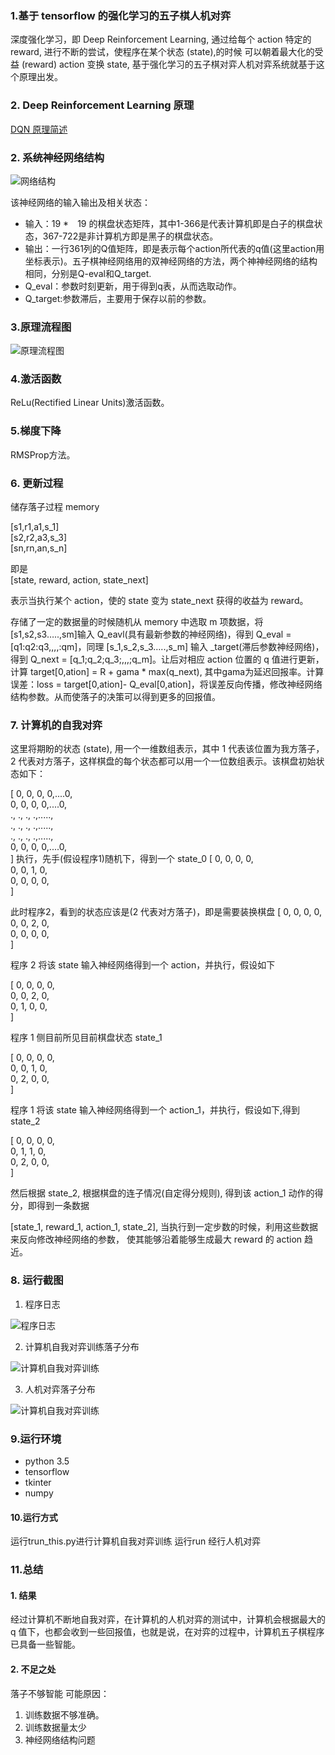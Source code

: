 ### 1.基于 tensorflow  的强化学习的五子棋人机对弈
深度强化学习，即 Deep Reinforcement Learning, 通过给每个 action 特定的 reward, 进行不断的尝试，使程序在某个状态 (state),的时候
可以朝着最大化的受益 (reward) action 变换 state, 基于强化学习的五子棋对弈人机对弈系统就基于这个原理出发。

### 2. Deep Reinforcement Learning 原理
[DQN 原理简述](./dqn原理.md)

### 2. 系统神经网络结构  

![网络结构](./images/net.png)    

该神经网络的输入输出及相关状态：  

- 输入：19 *　19 的棋盘状态矩阵，其中1-366是代表计算机即是白子的棋盘状态，367-722是非计算机方即是黑子的棋盘状态。
- 输出：一行361列的Q值矩阵，即是表示每个action所代表的q值(这里action用坐标表示)。五子棋神经网络用的双神经网络的方法，两个神神经网络的结构相同，分别是Q-eval和Q_target.
- Q_eval：参数时刻更新，用于得到q表，从而选取动作。
- Q_target:参数滞后，主要用于保存以前的参数。

### 3.原理流程图  
![原理流程图](./images/流程图.png)  

### 4.激活函数
ReLu(Rectified Linear Units)激活函数。  

### 5.梯度下降
RMSProp方法。  

### 6. 更新过程
储存落子过程  memory

[s1,r1,a1,s_1]    
[s2,r2,a3,s_3]  
[sn,rn,an,s_n]  

即是    
[state, reward, action, state_next]  

表示当执行某个 action，使的 state 变为 state_next 获得的收益为 reward。 


存储了一定的数据量的时候随机从 memory 中选取 m 项数据，将[s1,s2,s3…..,sm]输入 Q_eavl(具有最新参数的神经网络)，得到 Q_eval = [q1:q2:q3,,,,:qm]，同理 [s_1,s_2,s_3…..,s_m] 输入 _target(滞后参数神经网络)，得到 Q_next = [q_1;q_2;q_3;,,,;q_m]。让后对相应 action 位置的 q 值进行更新，计算 target[0,ation] = R + gama * max(q_next), 其中gama为延迟回报率。计算误差：loss = target[0,ation]- Q_eval[0,ation]，将误差反向传播，修改神经网络结构参数。从而使落子的决策可以得到更多的回报值。

### 7. 计算机的自我对弈
这里将期盼的状态 (state), 用一个一维数组表示，其中 1 代表该位置为我方落子，2 代表对方落子，这样棋盘的每个状态都可以用一个一位数组表示。该棋盘初始状态如下：  

[
  0, 0, 0, 0,....0,  
  0, 0, 0, 0,....0,  
  ., ., ., .,.....,  
  ., ., ., .,.....,  
  ., ., ., .,.....,  
  0, 0, 0, 0,....0,  
]
执行，先手(假设程序1)随机下，得到一个 state_0
[
  0, 0, 0, 0,  
  0, 0, 1, 0,  
  0, 0, 0, 0,  
]

此时程序2，看到的状态应该是(2 代表对方落子)，即是需要装换棋盘
[
  0, 0, 0, 0,  
  0, 0, 2, 0,  
  0, 0, 0, 0,  
]

程序 2 将该 state 输入神经网络得到一个 action，并执行，假设如下

[
  0, 0, 0, 0,  
  0, 0, 2, 0,  
  0, 1, 0, 0,  
]

程序 1 侧目前所见目前棋盘状态 state_1

[
  0, 0, 0, 0,  
  0, 0, 1, 0,  
  0, 2, 0, 0,  
]

程序 1  将该 state 输入神经网络得到一个 action_1，并执行，假设如下,得到 state_2

[
  0, 0, 0, 0,  
  0, 1, 1, 0,  
  0, 2, 0, 0,  
]

然后根据 state_2, 根据棋盘的连子情况(自定得分规则), 得到该 action_1 动作的得分，即得到一条数据

[state_1, reward_1, action_1, state_2], 当执行到一定步数的时候，利用这些数据来反向修改神经网络的参数，
使其能够沿着能够生成最大 reward 的 action 趋近。




### 8. 运行截图
1. 程序日志

![程序日志](./images/action1.png)  


2. 计算机自我对弈训练落子分布  

![计算机自我对弈训练](./images/结果1.png)  



3. 人机对弈落子分布  

![计算机自我对弈训练](./images/结果2.png)   



### 9.运行环境
- python 3.5
- tensorflow
- tkinter
- numpy

#### 10.运行方式 
运行trun_this.py进行计算机自我对弈训练
运行run 经行人机对弈

### 11.总结

#### 1. 结果
 经过计算机不断地自我对弈，在计算机的人机对弈的测试中，计算机会根据最大的 q 值下，也都会收到一些回报值，也就是说，在对弈的过程中，计算机五子棋程序已具备一些智能。

#### 2. 不足之处
落子不够智能
可能原因： 
 1. 训练数据不够准确。
 2. 训练数据量太少
 3. 神经网络结构问题


